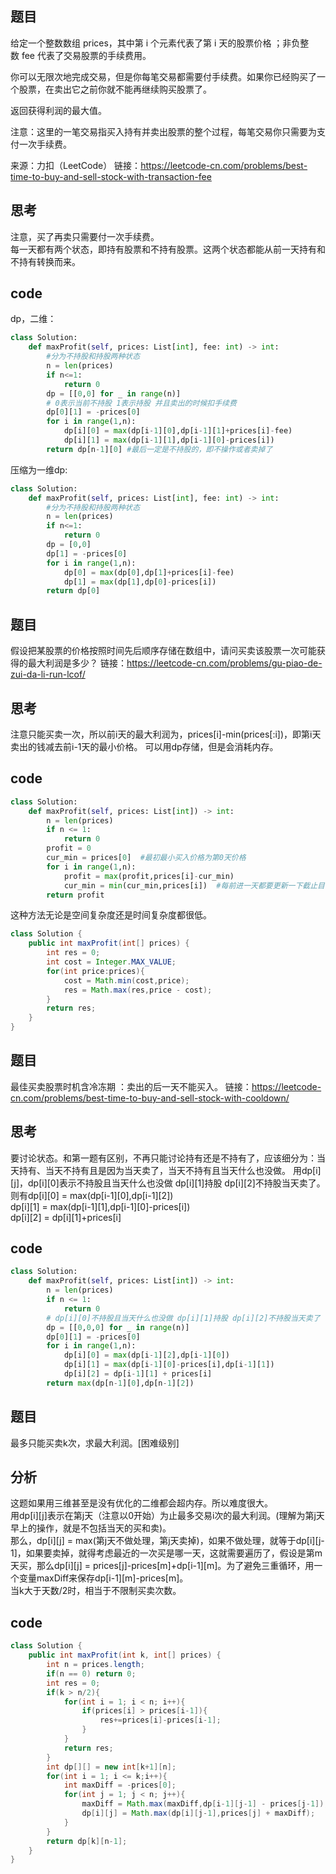 ## 题目
给定一个整数数组 prices，其中第 i 个元素代表了第 i 天的股票价格 ；非负整数 fee 代表了交易股票的手续费用。

你可以无限次地完成交易，但是你每笔交易都需要付手续费。如果你已经购买了一个股票，在卖出它之前你就不能再继续购买股票了。

返回获得利润的最大值。

注意：这里的一笔交易指买入持有并卖出股票的整个过程，每笔交易你只需要为支付一次手续费。

来源：力扣（LeetCode）
链接：https://leetcode-cn.com/problems/best-time-to-buy-and-sell-stock-with-transaction-fee

## 思考
注意，买了再卖只需要付一次手续费。<br/>
每一天都有两个状态，即持有股票和不持有股票。这两个状态都能从前一天持有和不持有转换而来。

## code
dp，二维：
```Python
class Solution:
    def maxProfit(self, prices: List[int], fee: int) -> int:
        #分为不持股和持股两种状态
        n = len(prices)
        if n<=1:
            return 0
        dp = [[0,0] for _ in range(n)]
        # 0表示当前不持股 1表示持股 并且卖出的时候扣手续费
        dp[0][1] = -prices[0]
        for i in range(1,n):
            dp[i][0] = max(dp[i-1][0],dp[i-1][1]+prices[i]-fee)
            dp[i][1] = max(dp[i-1][1],dp[i-1][0]-prices[i])
        return dp[n-1][0] #最后一定是不持股的，即不操作或者卖掉了
```
压缩为一维dp:
```Python
class Solution:
    def maxProfit(self, prices: List[int], fee: int) -> int:
        #分为不持股和持股两种状态
        n = len(prices)
        if n<=1:
            return 0
        dp = [0,0]
        dp[1] = -prices[0]
        for i in range(1,n):
            dp[0] = max(dp[0],dp[1]+prices[i]-fee)
            dp[1] = max(dp[1],dp[0]-prices[i])
        return dp[0]
```

## 题目
假设把某股票的价格按照时间先后顺序存储在数组中，请问买卖该股票一次可能获得的最大利润是多少？
链接：https://leetcode-cn.com/problems/gu-piao-de-zui-da-li-run-lcof/

## 思考
注意只能买卖一次，所以前i天的最大利润为，prices[i]-min(prices[:i])，即第i天卖出的钱减去前i-1天的最小价格。
可以用dp存储，但是会消耗内存。

## code
```Python
class Solution:
    def maxProfit(self, prices: List[int]) -> int:
        n = len(prices)
        if n <= 1:
            return 0
        profit = 0 
        cur_min = prices[0]  #最初最小买入价格为第0天价格
        for i in range(1,n):
            profit = max(profit,prices[i]-cur_min)
            cur_min = min(cur_min,prices[i])  #每前进一天都要更新一下截止目前时间最小买入价格
        return profit
```
这种方法无论是空间复杂度还是时间复杂度都很低。
```java
class Solution {
    public int maxProfit(int[] prices) {
        int res = 0;
        int cost = Integer.MAX_VALUE;
        for(int price:prices){
            cost = Math.min(cost,price);
            res = Math.max(res,price - cost);
        }
        return res;
    }
}
```

## 题目
最佳买卖股票时机含冷冻期 ：卖出的后一天不能买入。
链接：https://leetcode-cn.com/problems/best-time-to-buy-and-sell-stock-with-cooldown/

## 思考
要讨论状态。和第一题有区别，不再只能讨论持有还是不持有了，应该细分为：当天持有、当天不持有且是因为当天卖了，当天不持有且当天什么也没做。
用dp[i][j]，dp[i][0]表示不持股且当天什么也没做 dp[i][1]持股 dp[i][2]不持股当天卖了。<br/>
则有dp[i][0] = max(dp[i-1][0],dp[i-1][2])<br/>
    dp[i][1] = max(dp[i-1][1],dp[i-1][0]-prices[i])<br/>
    dp[i][2] = dp[i][1]+prices[i]

## code
```Python
class Solution:
    def maxProfit(self, prices: List[int]) -> int:
        n = len(prices)
        if n <= 1:
            return 0
        # dp[i][0]不持股且当天什么也没做 dp[i][1]持股 dp[i][2]不持股当天卖了
        dp = [[0,0,0] for _ in range(n)]
        dp[0][1] = -prices[0]
        for i in range(1,n):
            dp[i][0] = max(dp[i-1][2],dp[i-1][0])
            dp[i][1] = max(dp[i-1][0]-prices[i],dp[i-1][1])
            dp[i][2] = dp[i-1][1] + prices[i]
        return max(dp[n-1][0],dp[n-1][2])
```

## 题目
最多只能买卖k次，求最大利润。[困难级别]
## 分析
这题如果用三维甚至是没有优化的二维都会超内存。所以难度很大。<br/>
用dp[i][j]表示在第j天（注意以0开始）为止最多交易i次的最大利润。(理解为第j天早上的操作，就是不包括当天的买和卖)。<br/>
那么，dp[i][j] = max(第j天不做处理，第j天卖掉)，如果不做处理，就等于dp[i][j-1]，如果要卖掉，就得考虑最近的一次买是哪一天，这就需要遍历了，假设是第m天买，那么dp[i][j] = prices[j]-prices[m]+dp[i-1][m]。为了避免三重循环，用一个变量maxDiff来保存dp[i-1][m]-prices[m]。<br/>
当k大于天数/2时，相当于不限制买卖次数。
## code
```java
class Solution {
    public int maxProfit(int k, int[] prices) {
        int n = prices.length;
        if(n == 0) return 0;
        int res = 0;
        if(k > n/2){
            for(int i = 1; i < n; i++){
                if(prices[i] > prices[i-1]){
                    res+=prices[i]-prices[i-1];
                }
            }
            return res;
        }
        int dp[][] = new int[k+1][n];
        for(int i = 1; i <= k;i++){
            int maxDiff = -prices[0];
            for(int j = 1; j < n; j++){
                maxDiff = Math.max(maxDiff,dp[i-1][j-1] - prices[j-1]);
                dp[i][j] = Math.max(dp[i][j-1],prices[j] + maxDiff);
            }
        }
        return dp[k][n-1];
    }
}
```